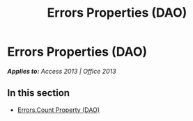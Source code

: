﻿---
title: Errors Properties (DAO)
TOCTitle: Properties
ms:assetid: 0e6577ae-d9d2-4d25-8329-3651b3ce75a3
ms:mtpsurl: https://msdn.microsoft.com/en-us/library/Dn123703(v=office.15)
ms:contentKeyID: 52071344
ms.date: 09/18/2015
mtps_version: v=office.15
---

# Errors Properties (DAO)


_**Applies to:** Access 2013 | Office 2013_

## In this section

  - [Errors.Count Property (DAO)](errors-count-property-dao.md)


